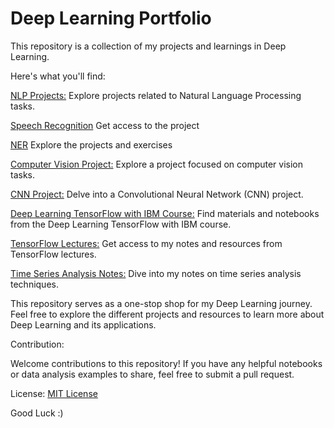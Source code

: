 # Deep Learning Portfolio

This repository is a collection of my projects and learnings in Deep Learning.

Here's what you'll find:

[NLP Projects:](https://github.com/Lala2398/Deep_Learning/tree/main/NLP%20Projects) Explore projects related to Natural Language Processing tasks.

[Speech Recognition](https://github.com/Lala2398/Deep_Learning/tree/main/Speech%20Recognition) Get access to the project

[NER](https://github.com/Lala2398/Deep_Learning/tree/main/NER) Explore the projects and exercises

[Computer Vision Project:](https://github.com/Lala2398/Deep_Learning/tree/main/Computer_Vision_Project) Explore a project focused on computer vision tasks.

[CNN Project:](https://github.com/Lala2398/Deep_Learning/tree/main/CNN_projects)  Delve into a Convolutional Neural Network (CNN) project.

[Deep Learning TensorFlow with IBM Course:](https://github.com/Lala2398/Deep_Learning/tree/main/DLwith_TensorFlow_IBM) Find materials and notebooks from the Deep Learning TensorFlow with IBM course.

[TensorFlow Lectures:](https://github.com/Lala2398/Deep_Learning/tree/main/TensorFlow_lectures) Get access to my notes and resources from TensorFlow lectures.

[Time Series Analysis Notes:](https://github.com/Lala2398/Deep_Learning/tree/main/TimeSeriesAnalysis) Dive into my notes on time series analysis techniques.




This repository serves as a one-stop shop for my Deep Learning journey. Feel free to explore the different projects and resources to learn more about Deep Learning and its applications.


Contribution:

Welcome contributions to this repository! If you have any helpful notebooks or data analysis examples to share, feel free to submit a pull request.

License: [MIT License](https://github.com/Lala2398/Deep_Learning/blob/main/LICENSE)

Good Luck :) 
